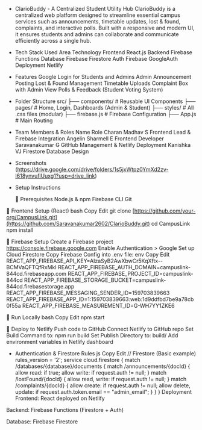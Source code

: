 * ClarioBuddy - A Centralized Student Utility Hub
ClarioBuddy is a centralized web platform designed to streamline essential campus services such as announcements, timetable updates, lost & found, complaints, and interactive polls. Built with a responsive and modern UI, it ensures students and admins can collaborate and communicate efficiently across a single hub.

* Tech Stack Used
Area	Technology
Frontend	React.js
Backend	Firebase Functions
Database	Firebase Firestore
Auth	Firebase GoogleAuth
Deployment	Netlify

* Features
Google Login for Students and Admins
Admin Announcement Posting 
Lost & Found Management
Timetable Uploads
Complaint Box with Admin View
Polls & Feedback (Student Voting System)

* Folder Structure
src/
├── components/      # Reusable UI Components
├── pages/           # Home, Login, Dashboards (Admin & Student)
├── styles/          # All .css files (modular)
├── firebase.js      # Firebase Configuration
├── App.js           # Main Routing

* Team Members & Roles
      Name	                           Role
Charan Madhav S       	Frontend Lead & Firebase Integration
Angelin Sharmell E	    Frontend Developer
Saravanakumar G	        GitHub Management & Netlify Deployment
Kanishka VJ	            Firestore Database Design

* Screenshots
(https://drive.google.com/drive/folders/1s5jxWtpz0YmXd2zv-I618ynvuflUuxg1?usp=drive_link)

* Setup Instructions

  🔹 Prerequisites
Node.js & npm
Firebase CLI
Git

🔹 Frontend Setup (React)
bash
Copy
Edit
git clone [https://github.com/your-org/CampusLink.git](https://github.com/Saravanakumar2602/ClarioBuddy.git)
cd CampusLink
npm install

🔹 Firebase Setup
Create a Firebase project https://console.firebase.google.com
Enable Authentication > Google
Set up Cloud Firestore
Copy Firebase Config into .env file:
env
Copy
Edit
REACT_APP_FIREBASE_API_KEY=AIzaSyB2AwXbwCr5KqXftx--BCMVaQFTQfRxMkI
REACT_APP_FIREBASE_AUTH_DOMAIN=campuslink-844cd.firebaseapp.com
REACT_APP_FIREBASE_PROJECT_ID=campuslink-844cd
REACT_APP_FIREBASE_STORAGE_BUCKET=campuslink-844cd.firebasestorage.app
REACT_APP_FIREBASE_MESSAGING_SENDER_ID=159703839663
REACT_APP_FIREBASE_APP_ID=1:159703839663:web:1d9ddfbd7be9a78cb0f55a
REACT_APP_FIREBASE_MEASUREMENT_ID=G-WH7YY1ZKE6

🔹 Run Locally
bash
Copy
Edit
npm start

🔹 Deploy to Netlify
Push code to GitHub
Connect Netlify to GitHub repo
Set Build Command to: npm run build
Set Publish Directory to: build/
Add environment variables in Netlify dashboard

* Authentication & Firestore Rules
js
Copy
Edit
// Firestore (Basic example)
rules_version = '2';
service cloud.firestore {
  match /databases/{database}/documents {
    match /announcements/{docId} {
      allow read: if true;
      allow write: if request.auth != null;
    }
    match /lostFound/{docId} {
      allow read, write: if request.auth != null;
    }
    match /complaints/{docId} {
      allow create: if request.auth != null;
      allow delete, update: if request.auth.token.email == "admin_email";
    }
  }
}
Deployment
Frontend: React deployed on Netlify

Backend: Firebase Functions (Firestore + Auth)

Database: Firebase Firestore
